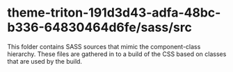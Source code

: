 # theme-triton-191d3d43-adfa-48bc-b336-64830464d6fe/sass/src

This folder contains SASS sources that mimic the component-class hierarchy. These files
are gathered in to a build of the CSS based on classes that are used by the build.
